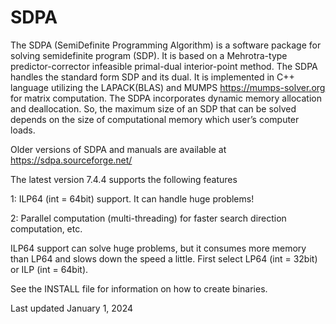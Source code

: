 # SDPA

The SDPA (SemiDefinite Programming Algorithm) is a software package for solving semidefinite program (SDP). It is based on a Mehrotra-type predictor-corrector infeasible primal-dual interior-point method. The SDPA handles the standard form SDP and its dual. It is implemented in C++ language utilizing the LAPACK(BLAS) and MUMPS https://mumps-solver.org for matrix computation. The SDPA incorporates dynamic memory allocation and deallocation. So, the maximum size of an SDP that can be solved depends on the size of computational memory which user’s computer loads. 

Older versions of SDPA and manuals are available at
https://sdpa.sourceforge.net/

The latest version 7.4.4 supports the following features

1: ILP64 (int = 64bit) support. It can handle huge problems!

2: Parallel computation (multi-threading) for faster search direction computation, etc.

ILP64 support can solve huge problems, but it consumes more memory than LP64 and slows down the speed a little.
First select LP64 (int = 32bit) or ILP (int = 64bit).

See the INSTALL file for information on how to create binaries.

Last updated January 1, 2024
